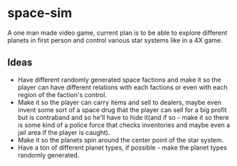 # space-sim
A one man made video game, current plan is to be able to explore different planets in first person and control various star systems like in a 4X game.

## Ideas
- Have different randomly generated space factions and make it so the player can have different relations with each factions or even with each region of the faction's control.
- Make it so the player can carry items and sell to dealers, maybe even invent some sort of a space drug that the player can sell for a big profit but is contraband and so he'll have to hide it(and if so - make it so there is some kind of a police force that checks inventories and maybe even a jail area if the player is caught).
- Make it so the planets spin around the center point of the star system.
- Have a ton of different planet types, if possible - make the planet types randomly generated.

